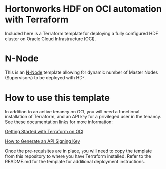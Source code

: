 # Hortonworks HDF on OCI automation with Terraform
Included here is a Terraform template for deploying a fully configured HDF cluster on Oracle Cloud Infrastructure (OCI). 

# N-Node 
This is an [N-Node](N-Node) template allowing for dynamic number of Master Nodes (Supervisors) to be deployed with HDF.

# How to use this template
In addition to an active tenancy on OCI, you will need a functional installation of Terraform, and an API key for a privileged user in the tenancy.  See these documentation links for more information:

[Getting Started with Terraform on OCI](https://docs.cloud.oracle.com/iaas/Content/API/SDKDocs/terraformgetstarted.htm)

[How to Generate an API Signing Key](https://docs.cloud.oracle.com/iaas/Content/API/Concepts/apisigningkey.htm#How)

Once the pre-requisites are in place, you will need to copy the template from this repository to where you have Terraform installed.  Refer to the README.md for the template for additional deployment instructions.

